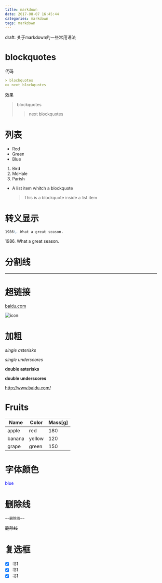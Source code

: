 ```yaml
---
title: markdown
date: 2017-08-07 16:45:44
categories: markdown
tags: markdown
---
```


draft: 关于markdown的一些常用语法
<!-- more -->

# blockquotes

代码
``` markdown
> blockquotes
>> next blockquotes
```
效果
> blockquotes
>> next blockquotes

# 列表

* Red
* Green
* Blue


1. Bird
2. McHale
3. Parish


* A list item whitch a blockquote
  > This is a blockquote
  > inside a list item

# 转义显示
``` markdown
1986\. What a great season.
```

1986\. What a great season.

# 分割线
-----

# 超链接
[baidu.com](http://www.baidu.com)

![icon](http://github.global.ssl.fastly.net/images/modules/logos_page/GitHub-Mark.png "GitHub Mark")

# 加粗
*single asterisks*

_single underscores_

**double asterisks**

__double underscores__

<http://www.baidu.com/>


# Fruits

|  Name  | Color  | Mass[g] |
| ------ | ------ | ------- |
| apple  | red    | 180     |
| banana | yellow | 120     |
| grape  | green  | 150     |

# 字体颜色
<span style="color:blue">blue</span>

# 删除线
```
~~删除线~~
```
~~删除线~~

# 复选框
- [x] 书1
- [x] 书1
- [x] 书1
